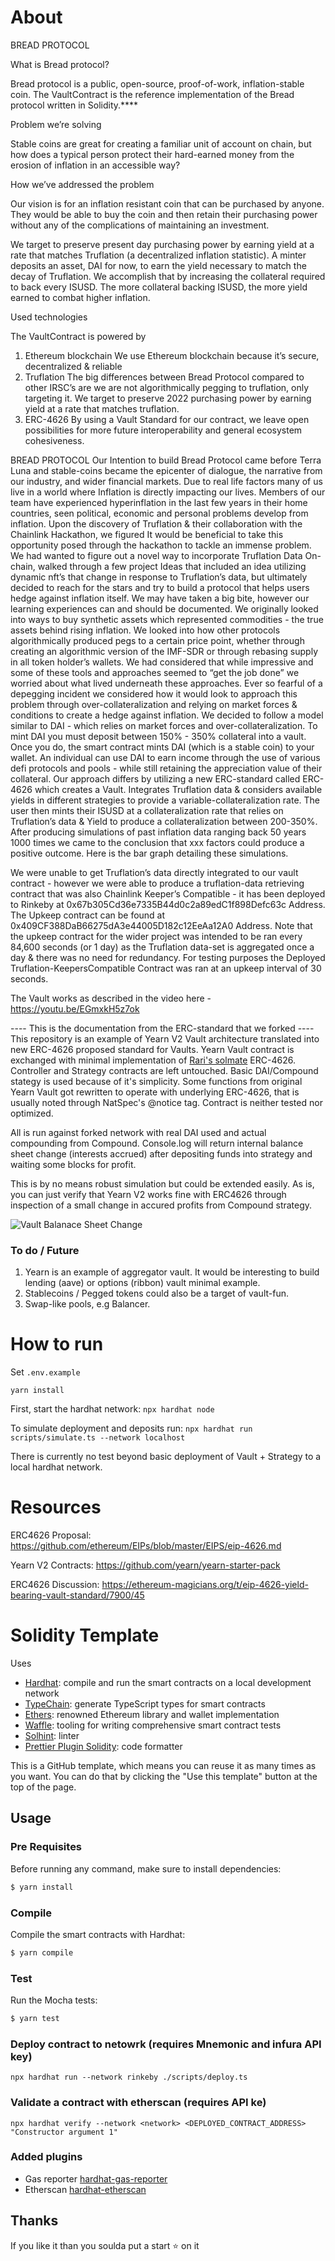 # About
BREAD PROTOCOL

What is Bread protocol?

Bread protocol is a public, open-source, proof-of-work, inflation-stable coin. The VaultContract is the reference implementation of the Bread protocol written in Solidity.****

Problem we’re solving

Stable coins are great for creating a familiar unit of account on chain, but how does a typical person protect their hard-earned money from the erosion of inflation in an accessible way?

How we’ve addressed the problem

Our vision is for an inflation resistant coin that can be purchased by anyone. They would be able to buy the coin and then retain their purchasing power without any of the complications of maintaining an investment.

We target to preserve present day purchasing power by earning yield at a rate that matches Truflation (a decentralized inflation statistic). A minter deposits an asset, DAI for now, to earn the yield necessary to match the decay of Truflation. We accomplish that by increasing the collateral required to back every ISUSD. The more collateral backing ISUSD, the more yield earned to combat higher inflation.

Used technologies

The VaultContract is powered by
1. Ethereum blockchain We use Ethereum blockchain because it’s secure, decentralized & reliable
2. Truflation The big differences between Bread Protocol compared to other IRSC’s are we are not algorithmically pegging to truflation, only targeting it. We target to preserve 2022 purchasing power by earning yield at a rate that matches truflation.
3. ERC-4626 By using a Vault Standard for our contract, we leave open possibilities for more future interoperability and general ecosystem cohesiveness.

BREAD PROTOCOL
Our Intention to build Bread Protocol came before Terra Luna and stable-coins became the epicenter of dialogue, the narrative from our industry, and wider financial markets. Due to real life factors many of us live in a world where Inflation is directly impacting our lives. Members of our team have experienced hyperinflation in the last few years in their home countries, seen political, economic and personal problems develop from inflation.
Upon the discovery of Truflation & their collaboration with the Chainlink Hackathon, we figured It would be beneficial to take this opportunity posed through the hackathon to tackle an immense problem. We had wanted to figure out a novel way to incorporate Truflation Data On-chain, walked through a few project Ideas that included an idea utilizing dynamic nft’s that change in response to Truflation’s data, but ultimately decided to reach for the stars and try to build a protocol that helps users hedge against inflation itself. We may have taken a big bite, however our learning experiences can and should be documented. We originally looked into ways to buy synthetic assets which represented commodities - the true assets behind rising inflation. We looked into how other protocols algorithmically produced pegs to a certain price point, whether through creating an algorithmic version of the IMF-SDR or through rebasing supply in all token holder’s wallets. We had considered that while impressive and some of these tools and approaches seemed to “get the job done” we worried about what lived underneath these approaches. Ever so fearful of a depegging incident we considered how it would look to approach this problem through over-collateralization and relying on market forces & conditions to create a hedge against inflation.
We decided to follow a model similar to DAI - which relies on market forces and over-collateralization. To mint DAI you must deposit between 150% - 350% collateral into a vault. Once you do, the smart contract mints DAI (which is a stable coin) to your wallet. An individual can use DAI to earn income through the use of various defi protocols and pools - while still retaining the appreciation value of their collateral.
Our approach differs by utilizing a new ERC-standard called ERC-4626 which creates a Vault. Integrates Truflation data & considers available yields in different strategies to provide a variable-collateralization rate. The user then mints their ISUSD at a collateralization rate that relies on Truflation’s data & Yield to produce a collateralization between 200-350%. After producing simulations of past inflation data ranging back 50 years 1000 times we came to the conclusion that xxx factors could produce a positive outcome. Here is the bar graph detailing these simulations.

We were unable to get Truflation’s data directly integrated to our vault contract - however we were able to produce a truflation-data retrieving contract that was also Chainlink Keeper’s Compatible - it has been deployed to Rinkeby at 0x67b305Cd36e7335B44d0c2a89edC1f898Defc63c Address. The Upkeep contract can be found at 0x409CF388DaB66275dA3e44005D182c12EeAa12A0 Address. Note that the upkeep contract for the wider project was intended to be ran every 84,600 seconds (or 1 day) as the Truflation data-set is aggregated once a day & there was no need for redundancy. For testing purposes the Deployed Truflation-KeepersCompatible Contract was ran at an upkeep interval of 30 seconds.


The Vault works as described in the video here - https://youtu.be/EGmxkH5z7ok




---- This is the documentation from the ERC-standard that we forked ---- 
This repository is an example of Yearn V2 Vault architecture translated into new ERC-4626 proposed standard for Vaults. Yearn Vault contract is exchanged with minimal implementation of [Rari's solmate](https://github.com/Rari-Capital/solmate) ERC-4626. Controller and Strategy contracts are left untouched. Basic DAI/Compound stategy is used because of it's simplicity. Some functions from original Yearn Vault got rewritten to operate with underlying ERC-4626, that is usually noted through NatSpec's @notice tag. Contract is neither tested nor optimized.

All is run against forked network with real DAI used and actual compounding from Compound. Console.log will return internal balance sheet change (interests accrued) after depositing funds into strategy and waiting some blocks for profit.

This is by no means robust simulation but could be extended easily. As is, you can just verify that Yearn V2 works fine with ERC4626 through inspection of a small change in accured profits from Compound strategy. 

![Vault Balanace Sheet Change](sim.png)

### To do / Future

1. Yearn is an example of aggregator vault. It would be interesting to build lending (aave) or options (ribbon) vault minimal example.
2. Stablecoins / Pegged tokens could also be a target of vault-fun.
3. Swap-like pools, e.g Balancer.

# How to run

Set `.env.example`

`yarn install`

First, start the hardhat network: `npx hardhat node`

To simulate deployment and deposits run: `npx hardhat run scripts/simulate.ts --network localhost`

There is currently no test beyond basic deployment of Vault + Strategy to a local hardhat network.

# Resources

ERC4626 Proposal: https://github.com/ethereum/EIPs/blob/master/EIPS/eip-4626.md

Yearn V2 Contracts: https://github.com/yearn/yearn-starter-pack

ERC4626 Discussion: https://ethereum-magicians.org/t/eip-4626-yield-bearing-vault-standard/7900/45

# Solidity Template

Uses

- [Hardhat](https://github.com/nomiclabs/hardhat): compile and run the smart contracts on a local development network
- [TypeChain](https://github.com/ethereum-ts/TypeChain): generate TypeScript types for smart contracts
- [Ethers](https://github.com/ethers-io/ethers.js/): renowned Ethereum library and wallet implementation
- [Waffle](https://github.com/EthWorks/Waffle): tooling for writing comprehensive smart contract tests
- [Solhint](https://github.com/protofire/solhint): linter
- [Prettier Plugin Solidity](https://github.com/prettier-solidity/prettier-plugin-solidity): code formatter

This is a GitHub template, which means you can reuse it as many times as you want. You can do that by clicking the "Use this
template" button at the top of the page.

## Usage

### Pre Requisites

Before running any command, make sure to install dependencies:

```sh
$ yarn install
```

### Compile

Compile the smart contracts with Hardhat:

```sh
$ yarn compile
```

### Test

Run the Mocha tests:

```sh
$ yarn test
```

### Deploy contract to netowrk (requires Mnemonic and infura API key)

```
npx hardhat run --network rinkeby ./scripts/deploy.ts
```

### Validate a contract with etherscan (requires API ke)

```
npx hardhat verify --network <network> <DEPLOYED_CONTRACT_ADDRESS> "Constructor argument 1"
```

### Added plugins

- Gas reporter [hardhat-gas-reporter](https://hardhat.org/plugins/hardhat-gas-reporter.html)
- Etherscan [hardhat-etherscan](https://hardhat.org/plugins/nomiclabs-hardhat-etherscan.html)

## Thanks

If you like it than you soulda put a start ⭐ on it 
